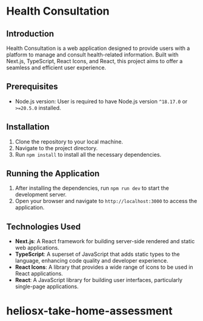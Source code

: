 # Health Consultation

## Introduction

Health Consultation is a web application designed to provide users with a platform to manage and consult health-related information. Built with Next.js, TypeScript, React Icons, and React, this project aims to offer a seamless and efficient user experience.

## Prerequisites

- Node.js version: User is required to have Node.js version `^18.17.0` or `>=20.5.0` installed.

## Installation

1. Clone the repository to your local machine.
2. Navigate to the project directory.
3. Run `npm install` to install all the necessary dependencies.

## Running the Application

1. After installing the dependencies, run `npm run dev` to start the development server.
2. Open your browser and navigate to `http://localhost:3000` to access the application.

## Technologies Used

- **Next.js**: A React framework for building server-side rendered and static web applications.
- **TypeScript**: A superset of JavaScript that adds static types to the language, enhancing code quality and developer experience.
- **React Icons**: A library that provides a wide range of icons to be used in React applications.
- **React**: A JavaScript library for building user interfaces, particularly single-page applications.
# heliosx-take-home-assessment
